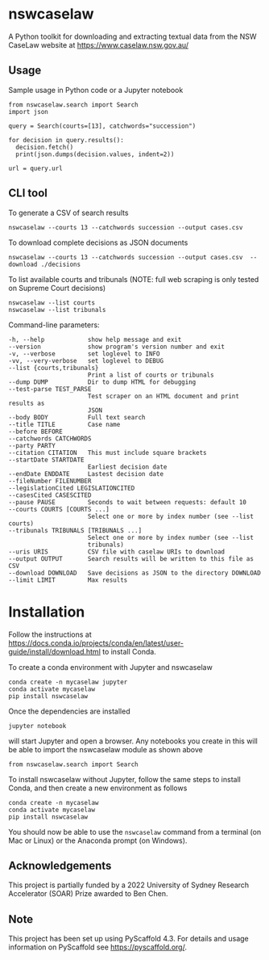 # nswcaselaw

A Python toolkit for downloading and extracting textual data from the NSW
CaseLaw website at https://www.caselaw.nsw.gov.au/

## Usage

Sample usage in Python code or a Jupyter notebook

    from nswcaselaw.search import Search
    import json

    query = Search(courts=[13], catchwords="succession")

    for decision in query.results():
      decision.fetch()
      print(json.dumps(decision.values, indent=2))

    url = query.url


## CLI tool 

To generate a CSV of search results

    nswcaselaw --courts 13 --catchwords succession --output cases.csv

To download complete decisions as JSON documents

    nswcaselaw --courts 13 --catchwords succession --output cases.csv  --download ./decisions

To list available courts and tribunals (NOTE: full web scraping is only
tested on Supreme Court decisions)

    nswcaselaw --list courts
    nswcaselaw --list tribunals

Command-line parameters:

    -h, --help            show help message and exit
    --version             show program's version number and exit
    -v, --verbose         set loglevel to INFO
    -vv, --very-verbose   set loglevel to DEBUG
    --list {courts,tribunals}
                          Print a list of courts or tribunals
    --dump DUMP           Dir to dump HTML for debugging
    --test-parse TEST_PARSE
                          Test scraper on an HTML document and print results as
                          JSON
    --body BODY           Full text search
    --title TITLE         Case name
    --before BEFORE
    --catchwords CATCHWORDS
    --party PARTY
    --citation CITATION   This must include square brackets
    --startDate STARTDATE
                          Earliest decision date
    --endDate ENDDATE     Lastest decision date
    --fileNumber FILENUMBER
    --legislationCited LEGISLATIONCITED
    --casesCited CASESCITED
    --pause PAUSE         Seconds to wait between requests: default 10
    --courts COURTS [COURTS ...]
                          Select one or more by index number (see --list courts)
    --tribunals TRIBUNALS [TRIBUNALS ...]
                          Select one or more by index number (see --list
                          tribunals)
    --uris URIS           CSV file with caselaw URIs to download
    --output OUTPUT       Search results will be written to this file as CSV
    --download DOWNLOAD   Save decisions as JSON to the directory DOWNLOAD
    --limit LIMIT         Max results
  

Installation
============

Follow the instructions at https://docs.conda.io/projects/conda/en/latest/user-guide/install/download.html to install Conda.

To create a conda environment with Jupyter and nswcaselaw

    conda create -n mycaselaw jupyter
    conda activate mycaselaw
    pip install nswcaselaw
  
Once the dependencies are installed

    jupyter notebook

will start Jupyter and open a browser. Any notebooks you create in this will
be able to import the nswcaselaw module as shown above

    from nswcaselaw.search import Search

To install nswcaselaw without Jupyter, follow the same steps to install Conda,
and then create a new environment as follows

    conda create -n mycaselaw
    conda activate mycaselaw
    pip install nswcaselaw

You should now be able to use the ``nswcaselaw`` command from a terminal (on
Mac or Linux) or the Anaconda prompt (on Windows).

## Acknowledgements

This project is partially funded by a 2022 University of Sydney Research
Accelerator (SOAR) Prize awarded to Ben Chen.

## Note

This project has been set up using PyScaffold 4.3. For details and usage
information on PyScaffold see https://pyscaffold.org/.
